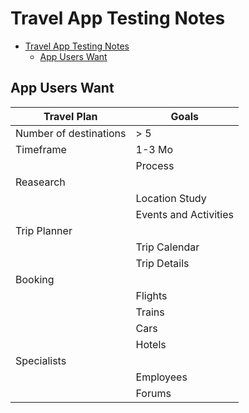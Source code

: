 # Travel App Testing Notes

- [Travel App Testing Notes](#travel-app-testing-notes)
  - [App Users Want](#app-users-want)

## App Users Want

|Travel Plan|Goals|
|--|--|
|Number of destinations| > 5|
|Timeframe|1-3 Mo|
||Process|
|Reasearch||
||Location Study|
||Events and Activities|
|Trip Planner||
||Trip Calendar|
||Trip Details|
|Booking||
||Flights|
||Trains|
||Cars|
||Hotels|
|Specialists||
||Employees|
||Forums|

